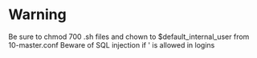 # Warning

Be sure to chmod 700 .sh files and chown to $default_internal_user from 10-master.conf
Beware of SQL injection if ' is allowed in logins